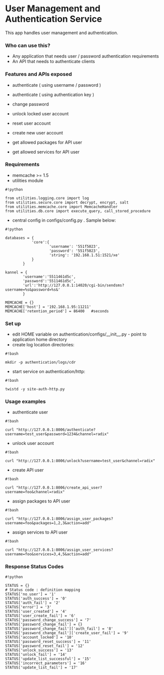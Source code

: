# User Management and Authentication Service #

This app handles user management and authentication.

### Who can use this? ###

* Any application that needs user / password authentication requirements
* An API that needs to authenticate clients


### Features and APIs exposed ###

* authenticate ( using username / password )
* authenticate ( using authentication key )
* change password
* unlock locked user account
* reset user account
* create new user account

* get allowed packages for API user
* get allowed services for API user


### Requirements ###

* memcache >= 1.5
* utilities module
```
#!python

from utilities.logging.core import log
from utilities.secure.core import decrypt, encrypt, salt
from utilities.memcache.core import MemcacheHandler
from utilities.db.core import execute_query, call_stored_procedure
```
* central config in configs/config.py  . Sample below:

```
#!python

databases = {
            'core':{
                    'username': '551f5023',
                    'password': '551f5023',
                    'string': '192.168.1.51:1521/xe'
            }
        }

kannel = {
        'username':'5511461d5c',
        'password':'5511461d5c',
        'url':'http://127.0.0.1:14020/cgi-bin/sendsms?username=%s&password=%s&'
        }

MEMCACHE = {}
MEMCACHE['host'] = '192.168.1.95:11211'
MEMCACHE['retention_period'] = 86400   #seconds
```


### Set up ###

* edit HOME variable on authentication/configs/\_\_init\_\_.py  -  point to application home directory
* create log location directories:  
```
#!bash

mkdir -p authentication/logs/cdr
```
* start service on authentication/http:  
```
#!bash

twistd -y site-auth-http.py
```

### Usage examples ###

* authenticate user
```
#!bash

curl "http://127.0.0.1:8006/authenticate?username=test_user&password=1234&channel=radix"
```

* unlock user account  
```
#!bash

curl "http://127.0.0.1:8006/unlock?username=test_user&channel=radix"
```


* create API user

```
#!bash

curl "http://127.0.0.1:8006/create_api_user?username=foo&channel=radix"
```

* assign packages to API user  
```
#!bash

curl "http://127.0.0.1:8006/assign_user_packages?username=foo&packages=1,2,3&action=add"
```

* assign services to API user  
```
#!bash

curl "http://127.0.0.1:8006/assign_user_services?username=foo&services=3,4,5&action=add"
```


### Response Status Codes ###


```
#!python

STATUS = {}
# Status code : definition mapping
STATUS['no_user'] = '1'
STATUS['auth_success'] = '0'
STATUS['auth_fail'] = '2'
STATUS['error'] = '3'
STATUS['user_created'] = '4'
STATUS['user_create_fail'] = '6'
STATUS['password_change_success'] = '7'
STATUS['password_change_fail'] = {}
STATUS['password_change_fail']['auth_fail'] = '8'
STATUS['password_change_fail']['create_user_fail'] = '9'
STATUS['account_locked'] = '10'
STATUS['password_reset_success'] = '11'
STATUS['password_reset_fail'] = '12'
STATUS['unlock_success'] = '13'
STATUS['unlock_fail'] = '14'
STATUS['update_list_successful'] = '15'
STATUS['incorrect_parameters'] = '16'
STATUS['update_list_fail'] = '17'
```